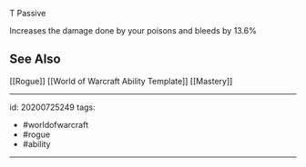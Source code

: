 
T Passive

Increases the damage done by your poisons and bleeds by 13.6%

## See Also
[[Rogue]]
[[World of Warcraft Ability Template]]
[[Mastery]]

---

id: 20200725249
tags:
 - #worldofwarcraft
 - #rogue
 - #ability

---